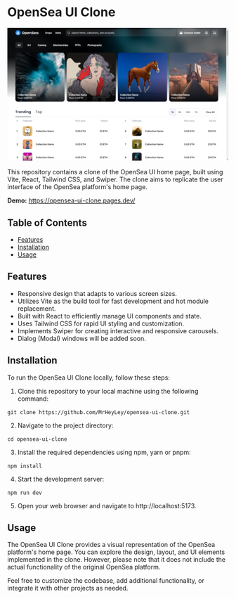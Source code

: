 # OpenSea UI Clone

![Preview](./public/screenshot.png)

This repository contains a clone of the OpenSea UI home page, built using Vite, React, Tailwind CSS, and Swiper. The clone aims to replicate the user interface of the OpenSea platform's home page.

**Demo:** https://opensea-ui-clone.pages.dev/

## Table of Contents

- [Features](#features)
- [Installation](#installation)
- [Usage](#usage)

## Features

- Responsive design that adapts to various screen sizes.
- Utilizes Vite as the build tool for fast development and hot module replacement.
- Built with React to efficiently manage UI components and state.
- Uses Tailwind CSS for rapid UI styling and customization.
- Implements Swiper for creating interactive and responsive carousels.
- Dialog (Modal) windows will be added soon.

## Installation

To run the OpenSea UI Clone locally, follow these steps:

1. Clone this repository to your local machine using the following command:

```
git clone https://github.com/MrHeyLey/opensea-ui-clone.git
```

2. Navigate to the project directory:

```
cd opensea-ui-clone
```

3. Install the required dependencies using npm, yarn or pnpm:

```
npm install
```

4. Start the development server:

```
npm run dev
```

5. Open your web browser and navigate to http://localhost:5173.

## Usage

The OpenSea UI Clone provides a visual representation of the OpenSea platform's home page. You can explore the design, layout, and UI elements implemented in the clone. However, please note that it does not include the actual functionality of the original OpenSea platform.

Feel free to customize the codebase, add additional functionality, or integrate it with other projects as needed.
